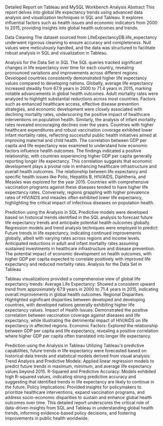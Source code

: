 Detailed Report on Tableau and MySQL Workbench Analysis
Abstract
This report delves into global life expectancy trends using advanced data analysis and visualization techniques in SQL and Tableau. It explores influential factors such as health issues and economic indicators from 2000 to 2015, providing insights into global health outcomes and trends.

Data Cleaning
The dataset sourced from LifeExpectancyDB.life_expectancy underwent rigorous cleaning to ensure accuracy and completeness. Null values were meticulously handled, and the data was structured to facilitate robust analysis in SQL and visualization in Tableau.

Analysis for the Data Set in SQL
The SQL queries tracked significant changes in life expectancy over time for each country, revealing pronounced variations and improvements across different regions. Developed countries consistently demonstrated higher life expectancy values compared to developing nations. Globally, average life expectancy increased steadily from 67.9 years in 2000 to 71.4 years in 2015, marking notable advancements in global health outcomes.
Adult mortality rates were analyzed to highlight substantial reductions across most countries. Factors such as enhanced healthcare access, effective disease prevention strategies, and economic development were closely associated with declining mortality rates, underscoring the positive impact of healthcare interventions on population health.
Similarly, the analysis of infant mortality rates revealed encouraging declines over the years. Countries with higher healthcare expenditures and robust vaccination coverage exhibited lower infant mortality rates, reflecting successful public health initiatives aimed at improving maternal and child health.
The correlation between GDP per capita and life expectancy was examined to understand how economic factors influence health outcomes. The findings indicated a positive relationship, with countries experiencing higher GDP per capita generally reporting longer life expectancy. This correlation suggests that economic development plays a pivotal role in enhancing healthcare infrastructure and overall health outcomes.
The relationship between life expectancy and specific health issues like Polio, Hepatitis B, HIV/AIDS, Diphtheria, and Measles was explored for the year 2015. Countries with comprehensive vaccination programs against these diseases tended to have higher life expectancy rates. Conversely, regions grappling with higher prevalence rates of HIV/AIDS and measles often exhibited lower life expectancy, highlighting the critical impact of infectious diseases on population health.

Prediction using the Analysis in SQL
Predictive models were developed based on historical trends identified in the SQL analysis to forecast future life expectancy trends and anticipate potential health outcomes globally. Regression models and trend analysis techniques were employed to predict:
Future trends in life expectancy, indicating continued improvements globally, albeit with varying rates across regions and income levels.
Anticipated reductions in adult and infant mortality rates assuming sustained investments in healthcare infrastructure and disease prevention.
The potential impact of economic development on health outcomes, with higher GDP per capita expected to correlate positively with improved life expectancy and reduced mortality rates.
Analysis for the Data Set in Tableau

Tableau visualizations provided a comprehensive view of global life expectancy trends:
Average Life Expectancy: Showed a consistent upward trend from approximately 67.9 years in 2000 to 71.4 years in 2015, indicating overall improvements in global health outcomes.
Regional Disparities: Highlighted significant disparities between developed and developing countries, with developed nations generally exhibiting higher life expectancy values.
Impact of Health Issues: Demonstrated the positive correlation between vaccination coverage against diseases and life expectancy, while illustrating the detrimental impact of HIV/AIDS on life expectancy in affected regions.
Economic Factors: Explored the relationship between GDP per capita and life expectancy, revealing a positive correlation where higher GDP per capita often translated into longer life expectancy.

Prediction using the Analysis in Tableau
Utilizing Tableau's predictive capabilities, future trends in life expectancy were forecasted based on historical data trends and statistical models derived from visual analysis:
Trend Analysis and Predictive Models: Applied linear regression models to predict future trends in maximum, minimum, and average life expectancy values beyond 2015.
R-Squared and Predictive Accuracy: Models exhibited high R-squared values, indicating strong predictive accuracy and suggesting that identified trends in life expectancy are likely to continue in the future.
Policy Implications: Provided insights for policymakers to prioritize healthcare interventions, expand vaccination programs, and address socio-economic disparities to sustain and enhance global health outcomes over time.
This detailed report underscores the critical role of data-driven insights from SQL and Tableau in understanding global health trends, informing evidence-based policy decisions, and fostering improvements in public health worldwide.
